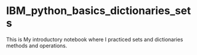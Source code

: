 # IBM_python_basics_dictionaries_sets
This is My introductory notebook where I practiced sets and dictionaries methods and operations.

